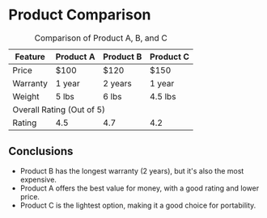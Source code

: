 <!DOCTYPE html>
</head>
<body>

<h1>Product Comparison</h1>

<table>
<caption>Comparison of Product A, B, and C</caption>
<thead>
<tr>
<th>Feature</th>
<th>Product A</th>
<th>Product B</th>
<th>Product C</th>
</tr>
</thead>
<tbody>
<tr>
<td>Price</td>
<td>$100</td>
<td>$120</td>
<td>$150</td>
</tr>
<tr>
<td>Warranty</td>
<td>1 year</td>
<td>2 years</td>
<td>1 year</td>
</tr>
<tr>
<td>Weight</td>
<td>5 lbs</td>
<td>6 lbs</td>
<td>4.5 lbs</td>
</tr>
<tr>
<td colspan="4">Overall Rating (Out of 5)</td>
</tr>
<tr>
<td>Rating</td>
<td>4.5</td>
<td>4.7</td>
<td>4.2</td>
</tr>
</tbody>
</table>

<h2>Conclusions</h2>
<ul>
<li>Product B has the longest warranty (2 years), but it's also the most expensive.</li>
<li>Product A offers the best value for money, with a good rating and lower price.</li>
<li>Product C is the lightest option, making it a good choice for portability.</li>
</ul>

</body>
</html>
